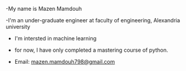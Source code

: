-My name is Mazen Mamdouh

-I'm an under-graduate engineer at faculty of engineering, Alexandria university

- I'm intersted in machine learning

- for now, I have only completed a mastering course of python.

- Email: mazen.mamdouh798@gmail.com
